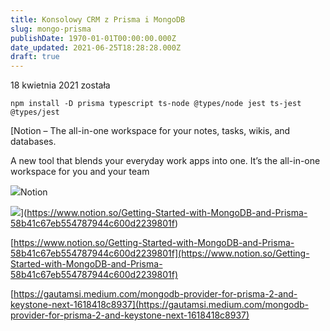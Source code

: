 ```yaml
---
title: Konsolowy CRM z Prisma i MongoDB
slug: mongo-prisma
publishDate: 1970-01-01T00:00:00.000Z
date_updated: 2021-06-25T18:28:28.000Z
draft: true
---
```


18 kwietnia 2021 została

```
npm install -D prisma typescript ts-node @types/node jest ts-jest @types/jest
```

[Notion – The all-in-one workspace for your notes, tasks, wikis, and databases.

A new tool that blends your everyday work apps into one. It’s the all-in-one workspace for you and your team

![](https://www.notion.so/images/logo-ios.png)Notion

![](https://www.notion.so/images/meta/default.png)](https://www.notion.so/Getting-Started-with-MongoDB-and-Prisma-58b41c67eb554787944c600d2239801f)

[https://www.notion.so/Getting-Started-with-MongoDB-and-Prisma-58b41c67eb554787944c600d2239801f](https://www.notion.so/Getting-Started-with-MongoDB-and-Prisma-58b41c67eb554787944c600d2239801f)

[https://gautamsi.medium.com/mongodb-provider-for-prisma-2-and-keystone-next-1618418c8937](https://gautamsi.medium.com/mongodb-provider-for-prisma-2-and-keystone-next-1618418c8937)
